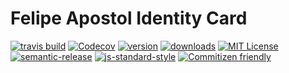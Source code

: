 # Felipe Apostol Identity Card
[![travis build](https://img.shields.io/travis/flipjs/felipeapostol.svg?style=flat-square)](https://travis-ci.org/flipjs/felipeapostol)
[![Codecov](https://img.shields.io/codecov/c/github/flipjs/felipeapostol.svg?style=flat-square)](https://codecov.io/github/flipjs/felipeapostol)
[![version](https://img.shields.io/npm/v/felipeapostol.svg?style=flat-square)](http://npm.im/felipeapostol)
[![downloads](https://img.shields.io/npm/dm/felipeapostol.svg?style=flat-square)](http://npm-stat.com/charts.html?package=felipeapostol&from=2016-03-23)
[![MIT License](https://img.shields.io/npm/l/felipeapostol.svg?style=flat-square)](http://opensource.org/licenses/MIT)
[![semantic-release](https://img.shields.io/badge/%20%20%F0%9F%93%A6%F0%9F%9A%80-semantic--release-e10079.svg?style=flat-square)](https://github.com/semantic-release/semantic-release)
[![js-standard-style](https://img.shields.io/badge/code%20style-standard-brightgreen.svg?style=flat-square)](https://github.com/feross/standard)
[![Commitizen friendly](https://img.shields.io/badge/commitizen-friendly-brightgreen.svg?style=flat-square)](http://commitizen.github.io/cz-cli/)
